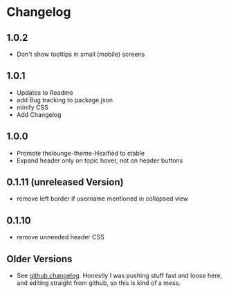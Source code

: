 # Changelog

## 1.0.2
* Don't show tooltips in small (mobile) screens

## 1.0.1

* Updates to Readme
* add Bug tracking to package.json
* minify CSS
* Add Changelog

## 1.0.0

* Promote thelounge-theme-Hexified to stable
* Expand header only on topic hover, not on header buttons

## 0.1.11 (unreleased Version)

* remove left border if username mentioned in collapsed view

## 0.1.10

* remove unneeded header CSS

## Older Versions

* See [github changelog](https://github.com/pattems/thelounge-theme-hexified/commits/master).
Honestly I was pushing stuff fast and loose here, and editing straight from github, so this is kind of a mess.